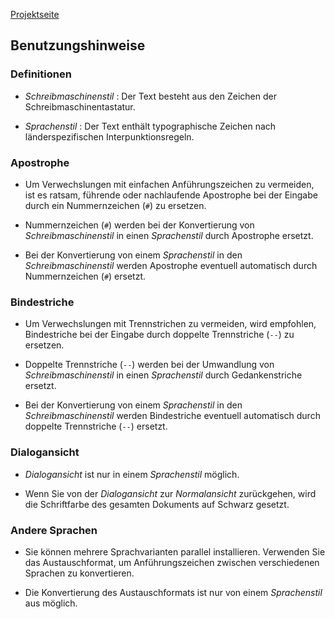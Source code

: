 [Projektseite](https://peter88213.github.io/curly-de-CH)

## Benutzungshinweise

### Definitionen

* _Schreibmaschinenstil_ : Der Text besteht aus den Zeichen der Schreibmaschinentastatur.

* _Sprachenstil_ : Der Text enthält typographische Zeichen nach länderspezifischen Interpunktionsregeln.

### Apostrophe

* Um Verwechslungen mit einfachen Anführungszeichen zu vermeiden, ist es ratsam, führende oder nachlaufende Apostrophe bei der Eingabe durch ein Nummernzeichen (`#`) zu ersetzen.

* Nummernzeichen (`#`) werden bei der Konvertierung von  _Schreibmaschinenstil_  in einen  _Sprachenstil_  durch Apostrophe ersetzt.

* Bei der Konvertierung von einem  _Sprachenstil_  in den  _Schreibmaschinenstil_  werden Apostrophe eventuell automatisch durch Nummernzeichen (`#`) ersetzt. 

### Bindestriche

* Um Verwechslungen mit Trennstrichen zu vermeiden, wird empfohlen, Bindestriche bei der Eingabe durch doppelte Trennstriche (`--`) zu ersetzen.

* Doppelte Trennstriche (`--`) werden bei der Umwandlung von  _Schreibmaschinenstil_  in einen  _Sprachenstil_  durch Gedankenstriche ersetzt.

* Bei der Konvertierung von einem  _Sprachenstil_  in den  _Schreibmaschinenstil_ werden Bindestriche eventuell automatisch durch doppelte Trennstriche (`--`) ersetzt. 

### Dialogansicht

* _Dialogansicht_ ist nur in einem  _Sprachenstil_  möglich.

* Wenn Sie von der  _Dialogansicht_  zur  _Normalansicht_ zurückgehen, wird die Schriftfarbe des gesamten Dokuments auf Schwarz gesetzt. 

### Andere Sprachen

* Sie können mehrere Sprachvarianten parallel installieren. Verwenden Sie das Austauschformat, um Anführungszeichen zwischen verschiedenen Sprachen zu konvertieren.

* Die Konvertierung des Austauschformats ist nur von einem  _Sprachenstil_ aus möglich.
